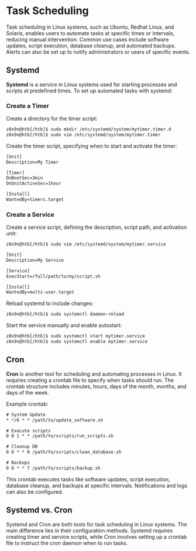 # Task Scheduling

Task scheduling in Linux systems, such as Ubuntu, Redhat Linux, and Solaris, enables users to automate tasks at specific times or intervals, reducing manual intervention. Common use cases include software updates, script execution, database cleanup, and automated backups. Alerts can also be set up to notify administrators or users of specific events.

## Systemd

**Systemd** is a service in Linux systems used for starting processes and scripts at predefined times. To set up automated tasks with systemd:

### Create a Timer

Create a directory for the timer script:

```bash
z0x9n@htb[/htb]$ sudo mkdir /etc/systemd/system/mytimer.timer.d
z0x9n@htb[/htb]$ sudo vim /etc/systemd/system/mytimer.timer
```

Create the timer script, specifying when to start and activate the timer:

```txt
[Unit]
Description=My Timer

[Timer]
OnBootSec=3min
OnUnitActiveSec=1hour

[Install]
WantedBy=timers.target
```

### Create a Service

Create a service script, defining the description, script path, and activation unit:

```bash
z0x9n@htb[/htb]$ sudo vim /etc/systemd/system/mytimer.service
```

```txt
[Unit]
Description=My Service

[Service]
ExecStart=/full/path/to/my/script.sh

[Install]
WantedBy=multi-user.target
```

Reload systemd to include changes:

```bash
z0x9n@htb[/htb]$ sudo systemctl daemon-reload
```

Start the service manually and enable autostart:

```bash
z0x9n@htb[/htb]$ sudo systemctl start mytimer.service
z0x9n@htb[/htb]$ sudo systemctl enable mytimer.service
```

## Cron

**Cron** is another tool for scheduling and automating processes in Linux. It requires creating a crontab file to specify when tasks should run. The crontab structure includes minutes, hours, days of the month, months, and days of the week.

Example crontab:

```txt
# System Update
* */6 * * /path/to/update_software.sh

# Execute scripts
0 0 1 * * /path/to/scripts/run_scripts.sh

# Cleanup DB
0 0 * * 0 /path/to/scripts/clean_database.sh

# Backups
0 0 * * 7 /path/to/scripts/backup.sh
```

This crontab executes tasks like software updates, script execution, database cleanup, and backups at specific intervals. Notifications and logs can also be configured.

## Systemd vs. Cron

Systemd and Cron are both tools for task scheduling in Linux systems. The main difference lies in their configuration methods. Systemd requires creating timer and service scripts, while Cron involves setting up a crontab file to instruct the cron daemon when to run tasks.
